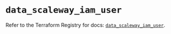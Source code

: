 # `data_scaleway_iam_user`

Refer to the Terraform Registry for docs: [`data_scaleway_iam_user`](https://registry.terraform.io/providers/scaleway/scaleway/2.49.0/docs/data-sources/iam_user).
